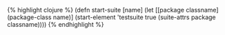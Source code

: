 {% highlight clojure %}
(defn start-suite
  [name]
  (let [[package classname] (package-class name)]
    (start-element 'testsuite true (suite-attrs package classname))))
{% endhighlight %}
